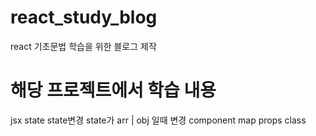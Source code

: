 # react_study_blog
react 기초문법 학습을 위한 블로그 제작

# 해당 프로젝트에서 학습 내용
jsx
state
state변경
state가 arr | obj 일때 변경
component
map
props
class

